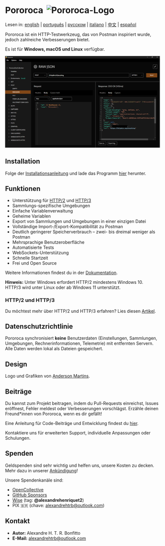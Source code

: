 <h1>Pororoca <img style="margin: 4px 0 0 4px" height="32" src="pororoca.png" alt="Pororoca-Logo"/></h1>

Lesen in: [english](README.md) | [português](README_pt.md) | [русском](README_ru.md) | [italiano](README_it.md) | [中文](README_zh-cn.md) | [español](README_es.md)

Pororoca ist ein HTTP-Testwerkzeug, das von Postman inspiriert wurde, jedoch zahlreiche Verbesserungen bietet.

Es ist für **Windows, macOS und Linux** verfügbar.

![Beispiel-Screenshot](./misc/example_screen_en.png)

## Installation

Folge der [Installationsanleitung](https://pororoca.io/docs/installation) und lade das Programm [hier](https://github.com/alexandrehtrb/Pororoca/releases) herunter.

## Funktionen

* Unterstützung für [HTTP/2](https://http2.github.io/) und [HTTP/3](https://developers.cloudflare.com/http3/)
* Sammlungs-spezifische Umgebungen
* Einfache Variablenverwaltung
* Geheime Variablen
* Export von Sammlungen und Umgebungen in einer einzigen Datei
* Vollständige Import-/Export-Kompatibilität zu Postman
* Deutlich geringerer Speicherverbrauch – zwei- bis dreimal weniger als Postman
* Mehrsprachige Benutzeroberfläche
* Automatisierte Tests
* WebSockets-Unterstützung
* Schnelle Startzeit
* Frei und Open Source

Weitere Informationen findest du in der [Dokumentation](https://pororoca.io/docs/).

**Hinweis:** Unter Windows erfordert HTTP/2 mindestens Windows 10. HTTP/3 wird unter Linux oder ab Windows 11 unterstützt.

### HTTP/2 und HTTP/3

Du möchtest mehr über HTTP/2 und HTTP/3 erfahren? Lies diesen [Artikel](https://alexandrehtrb.github.io/posts/2024/03/http2-and-http3-explained/).

## Datenschutzrichtlinie

Pororoca synchronisiert **keine** Benutzerdaten (Einstellungen, Sammlungen, Umgebungen, Rechner­informationen, Telemetrie) mit entfernten Servern. Alle Daten werden lokal als Dateien gespeichert.

## Design

Logo und Grafiken von [Anderson Martins](https://www.behance.net/am-dsgn).

## Beiträge

Du kannst zum Projekt beitragen, indem du Pull-Requests einreichst, Issues eröffnest, Fehler meldest oder Verbesserungen vorschlägst. Erzähle deinen Freund*innen von Pororoca, wenn es dir gefällt!

Eine Anleitung für Code-Beiträge und Entwicklung findest du [hier](CONTRIBUTING.md).

Kontaktiere uns für erweiterten Support, individuelle Anpassungen oder Schulungen.

## Spenden

Geldspenden sind sehr wichtig und helfen uns, unsere Kosten zu decken. Mehr dazu in unserer [Ankündigung](https://github.com/alexandrehtrb/Pororoca/discussions/159)!

Unsere Spendenkanäle sind:

- [OpenCollective](https://opencollective.com/pororoca)
- [GitHub Sponsors](https://github.com/sponsors/alexandrehtrb)
- [Wise](https://wise.com/pay/me/alexandrehenriquet2) (tag: **@alexandrehenriquet2**)
- PIX 🇧🇷 (chave: alexandrehtrb@outlook.com)

## Kontakt

* **Autor:** Alexandre H. T. R. Bonfitto  
* **E-Mail:** alexandrehtrb@outlook.com
